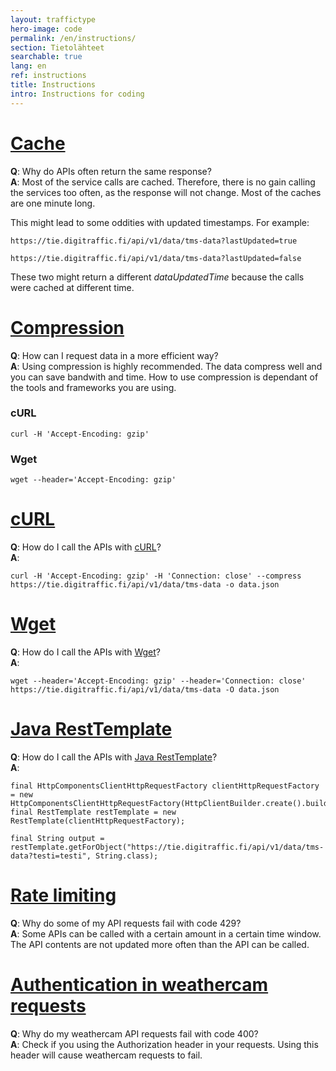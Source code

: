```yaml
---
layout: traffictype
hero-image: code
permalink: /en/instructions/
section: Tietolähteet
searchable: true
lang: en
ref: instructions
title: Instructions
intro: Instructions for coding
---
```


# [Cache](#cache)
__Q__: Why do APIs often return the same response?  
__A__: Most of the service calls are cached.  Therefore, there is no gain calling the services too often, as the response will not change.  Most
of the caches are one minute long.

This might lead to some oddities with updated timestamps. For example:

`https://tie.digitraffic.fi/api/v1/data/tms-data?lastUpdated=true`

`https://tie.digitraffic.fi/api/v1/data/tms-data?lastUpdated=false`

These two might return a different _dataUpdatedTime_ because the calls were cached at different time.

# [Compression](#compression)
__Q__: How can I request data in a more efficient way?  
__A__: Using compression is highly recommended.  The data compress well and you can save bandwith and time.  How to use compression is dependant
of the tools and frameworks you are using.
### cURL
```
curl -H 'Accept-Encoding: gzip'
```
### Wget
```
wget --header='Accept-Encoding: gzip'
```

# [cURL](#curl)
__Q__: How do I call the APIs with [cURL](https://curl.haxx.se/)?  
__A__:
```
curl -H 'Accept-Encoding: gzip' -H 'Connection: close' --compress https://tie.digitraffic.fi/api/v1/data/tms-data -o data.json
```

# [Wget](#wget)
__Q__: How do I call the APIs with [Wget](https://www.gnu.org/software/wget/)?  
__A__:
```
wget --header='Accept-Encoding: gzip' --header='Connection: close' https://tie.digitraffic.fi/api/v1/data/tms-data -O data.json
```

# [Java RestTemplate](#java-resttemplate)
__Q__: How do I call the APIs with [Java RestTemplate](https://docs.spring.io/spring/docs/current/javadoc-api/org/springframework/web/client/RestTemplate.html)?  
__A__:
```
final HttpComponentsClientHttpRequestFactory clientHttpRequestFactory = new HttpComponentsClientHttpRequestFactory(HttpClientBuilder.create().build());
final RestTemplate restTemplate = new RestTemplate(clientHttpRequestFactory);

final String output = restTemplate.getForObject("https://tie.digitraffic.fi/api/v1/data/tms-data?testi=testi", String.class);
```

# [Rate limiting](#rate-limiting)
__Q__: Why do some of my API requests fail with code 429?  
__A__: Some APIs can be called with a certain amount in a certain time window. The API contents are not updated more often than the API can be called.  

# [Authentication in weathercam requests](#weathercam-authentication)
__Q__: Why do my weathercam API requests fail with code 400?  
__A__: Check if you using the Authorization header in your requests. Using this header will cause weathercam requests to fail.  
